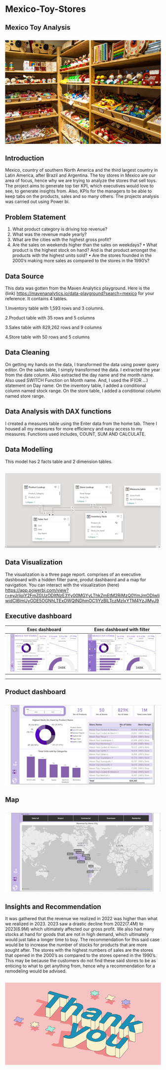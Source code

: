 # Mexico-Toy-Stores

## Mexico Toy Analysis


![](introduction.jpg)
---

## Introduction
Mexico, country of southern North America and the third largest country in Latin America, after Brazil and Argentina. The toy stores in Mexico are our area of focus, hence why we are trying to analyze the stores that sell toys. The project aims to generate top tier KPI, which executives would love to see, to generate insights from. Also, KPIs for the managers to be able to keep tabs on the products, sales and so many others. The projects analysis was carried out using Power bi.

## Problem Statement
1.	What product category is driving top revenue?
2.	What was the revenue made yearly?
3.	What are the cities with the highest gross profit?
4.	Are the sales on weekends higher than the sales on weekdays?
•	What product is the highest stock on hand? And is that product amongst the products with the highest units sold?
•	Are the stores founded in the 2000’s making more sales as compared to the stores in the 1990’s?

## Data Source
This data was gotten from the Maven Analytics playground. Here is the (link) https://mavenanalytics.io/data-playground?search=mexico for your reference.
It contains 4 tables.

1.Inventory table with 1,593 rows and 3 columns.

2.Product table with 35 rows and 5 columns

3.Sales table with 829,262 rows and 9 columns

4.Store table with 50 rows and 5 columns

## Data Cleaning
On getting my hands on the data, I transformed the data using power query editor. 
On the sales table, I simply transformed the data. I extracted the year from the date column. Also extracted the day name and the month name. Also used SWITCH Function on Month name. And, I used the IF(OR …) statement on Day name.
On the inventory table, I added a conditional column named stock range.
On the store table, I added a conditional column named store range.

## Data Analysis with DAX functions
I created a measures table using the Enter data from the home tab. There I housed all my measures for more efficiency and easy access to my measures.
Functions used includes, COUNT, SUM AND CALCULATE.

## Data Modelling
This model has 2 facts table and 2 dimension tables.

![](modelling.png)
---


## Data Visualization
The visualization is a three page report. comprises of an executive dashboard with a hidden filter pane, produt dashbaord and a map for navigation.
You can interact with the visualization (here) https://app.powerbi.com/view?r=eyJrIjoiY2FmZGUzODItNzE3Yy00MGYyLThkZmEtM2RiMzQ0YmJmODIwIiwidCI6ImUyODE5OGNhLTExOWQtNDhmOC1iYzBlLTczMzIxYTM4YzJlMyJ9


## Executive dashboard
Exec dashboard      |  Exec dashboard with filter
:------------------:|:--------------------------:
![](Exec_dash.png)  | ![](Exec_filterpane.png)
---

## Product dashboard
![](Product_dash.png)
---

## Map
![](Map.png)
---

## Insights and Recommendation
It was gathered that the revenue we realized in 2022 was higher than what we realized in 2023. 2023 saw a drastic decline from 2022(7.4M) to 2023(6.9M) which ultimately affected our gross profit.
We also had many stocks at hand for goods that are not in high demand, which ultimately would just take a longer time to buy. The recommendation for this said case would be to increase the number of stocks for products that are more sought after.
 The stores with the highest numbers of sales are the stores that opened in the 2000’s as compared to the stores opened in the 1990’s. This may be because the customers do not find these said stores to be as enticing to what to get anything from, hence why a recommendation for a remodeling would be advised.

![](thankyou.png)
---






